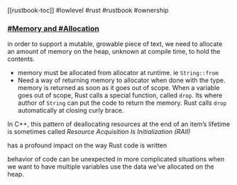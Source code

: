 [[rustbook-toc]]
#lowlevel #rust #rustbook #ownership
### [#Memory and #Allocation](https://doc.rust-lang.org/book/ch04-01-what-is-ownership.html#memory-and-allocation)
in order to support a mutable, growable piece of text, we need to allocate an amount of memory on the heap, unknown at compile time, to hold the contents.

- memory must be allocated from allocator at runtime. ie `String::from`
- Need a way of returning memory to allocator when done with the type.  
memory is returned as soon as it goes out of scope.
When a variable goes out of scope, Rust calls a special function, called `drop`. Its where author of `String` can put the code to return the memory. Rust calls `drop` automatically at closing curly brace.

In C++, this pattern of deallocating resources at the end of an item’s lifetime is sometimes called _Resource Acquisition Is Initialization (RAII)_

has a profound impact on the way Rust code is written

behavior of code can be unexpected in more complicated situations when we want to have multiple variables use the data we’ve allocated on the heap.